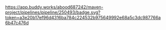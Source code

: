 https://app.buddy.works/abood687242/maven-project/pipelines/pipeline/250493/badge.svg?token=a3e20b17ef96d4316ba784c224532b975649992e68a5c3dc987766a6b47c476d
